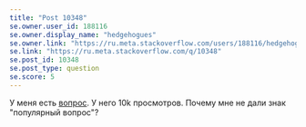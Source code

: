 ```yaml
---
title: "Post 10348"
se.owner.user_id: 188116
se.owner.display_name: "hedgehogues"
se.owner.link: "https://ru.meta.stackoverflow.com/users/188116/hedgehogues"
se.link: "https://ru.meta.stackoverflow.com/q/10348"
se.post_id: 10348
se.post_type: question
se.score: 5
---
```

<p>У меня есть <a href="https://ru.stackoverflow.com/questions/449808/%D0%A3%D0%BA%D0%B0%D0%B7%D0%B0%D1%82%D0%B5%D0%BB%D1%8C-%D0%BD%D0%B0-%D0%BC%D0%B5%D1%82%D0%BE%D0%B4-%D0%BA%D0%BB%D0%B0%D1%81%D1%81%D0%B0">вопрос</a>. У него 10k просмотров. Почему мне не дали знак "популярный вопрос"?</p>
